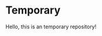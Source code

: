 <html>
<head>
<title>
Tempo
</title>
</head>
<body>
<h1>Temporary</h1>
Hello, this is an temporary repository!
</body>
</html>
